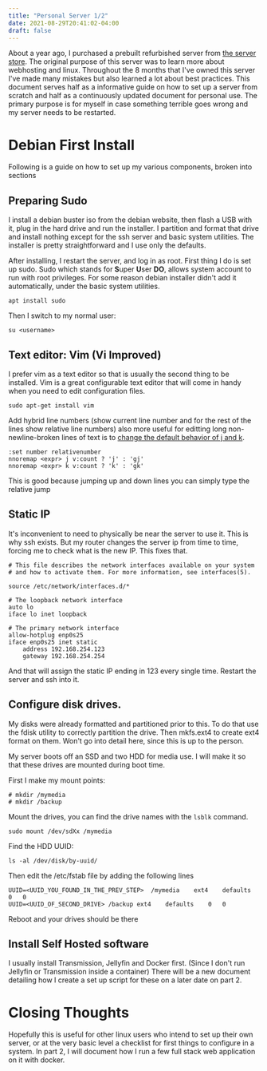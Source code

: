 ```yaml
---
title: "Personal Server 1/2"
date: 2021-08-29T20:41:02-04:00
draft: false
---
```


About a year ago, I purchased a prebuilt refurbished server from [the server store](https://www.theserverstore.com/). The original purpose of this server was to learn more about webhosting and linux. Throughout the 8 months that I've owned this server I've made many mistakes but also learned a lot about best practices. This document serves half as a informative guide on how to set up a server from scratch and half as a continuously updated document for personal use. The primary purpose is for myself in case something terrible goes wrong and my server needs to be restarted.

# Debian First Install

Following is a guide on how to set up my various components, broken into sections

## Preparing Sudo 

I install a debian buster iso from the debian website, then flash a USB with it, plug in the hard drive and run the installer. I partition and format that drive and install nothing except for the ssh server and basic system utilities. The installer is pretty straightforward and I use only the defaults.

After installing, I restart the server, and log in as root. First thing I do is set up sudo. Sudo which stands for **S**uper **U**ser **DO**, allows system account to run with root privileges. For some reason debian installer didn't add it automatically, under the basic system utilities.  


```apt install sudo```

Then I switch to my normal user:

```su <username>```

## Text editor: Vim (Vi Improved)

I prefer vim as a text editor so that is usually the second thing to be installed. Vim is a great configurable text editor that will come in handy when you need to edit configuration files.

```sudo apt-get install vim```

Add hybrid line numbers (show current line number and for the rest of the lines show relative line numbers) also more useful for editting long non-newline-broken lines of text is to [change the default behavior of j and k](https://stackoverflow.com/questions/20975928/moving-the-cursor-through-long-soft-wrapped-lines-in-vim). 

```file: ~/.vimrc
:set number relativenumber
nnoremap <expr> j v:count ? 'j' : 'gj'
nnoremap <expr> k v:count ? 'k' : 'gk'
```

This is good because jumping up and down lines you can simply type the relative jump

## Static IP

It's inconvenient to need to physically be near the server to use it. This is why ssh exists. But my router changes the server ip from time to time, forcing me to check what is the new IP. This fixes that.

```
# This file describes the network interfaces available on your system
# and how to activate them. For more information, see interfaces(5).

source /etc/network/interfaces.d/*

# The loopback network interface
auto lo
iface lo inet loopback

# The primary network interface
allow-hotplug enp0s25
iface enp0s25 inet static
	address 192.168.254.123
	gateway 192.168.254.254
``` 

And that will assign the static IP ending in 123 every single time. Restart the server and ssh into it. 

## Configure disk drives.

My disks were already formatted and partitioned prior to this. To do that use the fdisk utility to correctly partition the drive. Then mkfs.ext4 to create ext4 format on them. Won't go into detail here, since this is up to the person. 

My server boots off an SSD and two HDD for media use. I will make it so that these drives are mounted during boot time. 

First I make my mount points:

```
# mkdir /mymedia
# mkdir /backup
```

Mount the drives, you can find the drive names with the `lsblk` command.

```sudo mount /dev/sdXx /mymedia```

Find the HDD UUID:

`ls -al /dev/disk/by-uuid/`

Then edit the /etc/fstab file by adding the following lines

```
UUID=<UUID_YOU_FOUND_IN_THE_PREV_STEP>	/mymedia	ext4	defaults	0	0
UUID=<UUID_OF_SECOND_DRIVE>	/backup	ext4	defaults	0	0
```
 
Reboot and your drives should be there

## Install Self Hosted software

I usually install Transmission, Jellyfin and Docker first. (Since I don't run Jellyfin or Transmission inside a container) There will be a new document detailing how I create a set up script for these on a later date on part 2.

# Closing Thoughts

Hopefully this is useful for other linux users who intend to set up their own server, or at the very basic level a checklist for first things to configure in a system. In part 2, I will document how I run a few full stack web application on it with docker. 
